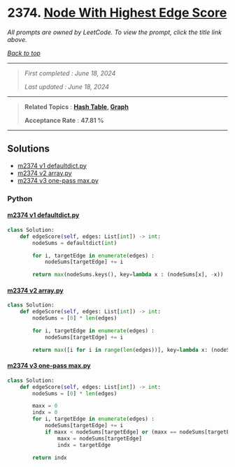 # 2374. [Node With Highest Edge Score](<https://leetcode.com/problems/node-with-highest-edge-score>)

*All prompts are owned by LeetCode. To view the prompt, click the title link above.*

*[Back to top](<../README.md>)*

------

> *First completed : June 18, 2024*
>
> *Last updated : June 18, 2024*

------

> **Related Topics** : **[Hash Table](<by_topic/Hash Table.md>), [Graph](<by_topic/Graph.md>)**
>
> **Acceptance Rate** : **47.81 %**

------

## Solutions

- [m2374 v1 defaultdict.py](<../my-submissions/m2374 v1 defaultdict.py>)
- [m2374 v2 array.py](<../my-submissions/m2374 v2 array.py>)
- [m2374 v3 one-pass max.py](<../my-submissions/m2374 v3 one-pass max.py>)
### Python
#### [m2374 v1 defaultdict.py](<../my-submissions/m2374 v1 defaultdict.py>)
```Python
class Solution:
    def edgeScore(self, edges: List[int]) -> int:
        nodeSums = defaultdict(int)

        for i, targetEdge in enumerate(edges) :
            nodeSums[targetEdge] += i

        return max(nodeSums.keys(), key=lambda x : (nodeSums[x], -x))
```

#### [m2374 v2 array.py](<../my-submissions/m2374 v2 array.py>)
```Python
class Solution:
    def edgeScore(self, edges: List[int]) -> int:
        nodeSums = [0] * len(edges)

        for i, targetEdge in enumerate(edges) :
            nodeSums[targetEdge] += i

        return max([i for i in range(len(edges))], key=lambda x: (nodeSums[x], -x))
```

#### [m2374 v3 one-pass max.py](<../my-submissions/m2374 v3 one-pass max.py>)
```Python
class Solution:
    def edgeScore(self, edges: List[int]) -> int:
        nodeSums = [0] * len(edges)

        maxx = 0
        indx = 0
        for i, targetEdge in enumerate(edges) :
            nodeSums[targetEdge] += i
            if maxx < nodeSums[targetEdge] or (maxx == nodeSums[targetEdge] and indx > targetEdge):
                maxx = nodeSums[targetEdge]
                indx = targetEdge
        
        return indx
```


